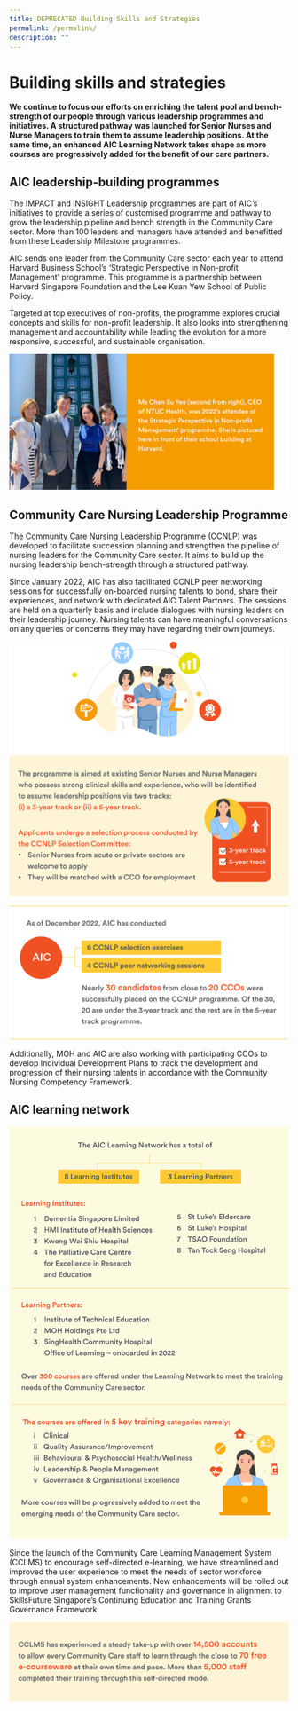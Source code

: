 ```yaml
---
title: DEPRECATED Building Skills and Strategies
permalink: /permalink/
description: ""
---
```

# Building skills and strategies
**We continue to focus our efforts on enriching the talent pool and bench-strength of our people through various leadership programmes and initiatives. A structured pathway was launched for Senior Nurses and Nurse Managers to train them to assume leadership positions. At the same time, an enhanced AIC Learning Network takes shape as more courses are progressively added for the benefit of our care partners.**

## AIC leadership-building programmes
The IMPACT and INSIGHT Leadership programmes are part of AIC’s initiatives to provide a series of customised programme and pathway to grow the leadership pipeline and bench strength in the Community Care sector. More than 100 leaders and managers have attended and benefitted from these Leadership Milestone programmes. 

AIC sends one leader from the Community Care sector each year to attend Harvard Business School’s ‘Strategic Perspective in Non-profit Management’ programme. This programme is a partnership between Harvard Singapore Foundation and the Lee Kuan Yew School of Public Policy.

Targeted at top executives of non-profits, the programme explores crucial concepts and skills for non-profit leadership. It also looks into strengthening management and accountability while leading the evolution for a more responsive, successful, and sustainable organisation.

![](/images/ms-chan-su-yee.png)

## Community Care Nursing Leadership Programme
The Community Care Nursing Leadership Programme (CCNLP) was developed to facilitate succession planning and strengthen the pipeline of nursing leaders for the Community Care sector. It aims to build up the nursing leadership bench-strength through a structured pathway.

Since January 2022, AIC has also facilitated CCNLP peer networking sessions for successfully on-boarded nursing talents to bond, share their experiences, and network with dedicated AIC Talent Partners. The sessions are held on a quarterly basis and include dialogues with nursing leaders on their leadership journey. Nursing talents can have meaningful conversations on any queries or concerns they may have regarding their own journeys.

![](/images/3-year-5-year-track.png)

![](/images/6-ccnlp-selection.png)

Additionally, MOH and AIC are also working with participating CCOs to develop Individual Development Plans to track the development and progression of their nursing talents in accordance with the Community Nursing Competency Framework. 

## AIC learning network
![](/images/the-aic-learning-network.png)

Since the launch of the Community Care Learning Management System (CCLMS) to encourage self-directed e-learning, we have streamlined and improved the user experience to meet the needs of sector workforce through annual system enhancements. New enhancements will be rolled out to improve user management functionality and governance in alignment to SkillsFuture Singapore’s Continuing Education and Training Grants Governance Framework. 

![](/images/building-skills-and-strategies_12.png)